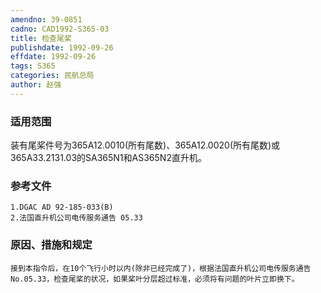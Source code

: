 ```yaml
---
amendno: 39-0851  
cadno: CAD1992-S365-03  
title: 检查尾桨  
publishdate: 1992-09-26  
effdate: 1992-09-26  
tags: S365  
categories: 民航总局  
author: 赵强  
---
```

  
### 适用范围  
装有尾桨件号为365A12.0010(所有尾数)、365A12.0020(所有尾数)或365A33.2131.03的SA365N1和AS365N2直升机。  
  
<!--more-->  
### 参考文件  
    1.DGAC AD 92-185-033(B)  
    2.法国直升机公司电传服务通告 05.33  
  
### 原因、措施和规定  
    接到本指令后，在10个飞行小时以内(除非已经完成了)，根据法国直升机公司电传服务通告No.05.33，检查尾桨的状况，如果桨叶分层超过标准，必须将有问题的叶片立即换下。  
